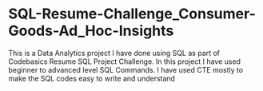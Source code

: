 # SQL-Resume-Challenge_Consumer-Goods-Ad_Hoc-Insights
This is a Data Analytics project I have done using SQL as part of Codebasics Resume SQL Project Challenge.
In this project I have used beginner to advanced level SQL Commands.
I have used CTE mostly to make the SQL codes easy to write and understand
